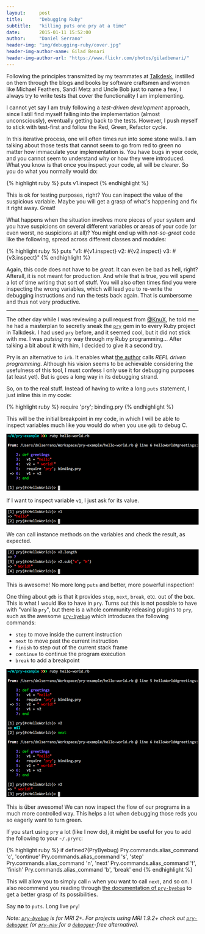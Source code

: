 ```yaml
---
layout:     post
title:      "Debugging Ruby"
subtitle:   "killing puts one pry at a time"
date:       2015-01-11 15:52:00
author:     "Daniel Serrano"
header-img: "img/debugging-ruby/cover.jpg"
header-img-author-name: Gilad Benari
header-img-author-url: "https://www.flickr.com/photos/giladbenari/"
---
```


Following the principles transmitted by my teammates at [Talkdesk](http://www.talkdesk.com/), instilled on them through the blogs and books by software craftsmen and women like Michael Feathers, Sandi Metz and Uncle Bob just to name a few, I always try to write tests that cover the functionality I am implementing.

I cannot yet say I am truly following a *test-driven development* approach, since I still find myself falling into the implementation (almost unconsciously), eventually getting back to the tests. However, I push myself to stick with test-first and follow the Red, Green, Refactor cycle.

In this iterative process, one will often times run into some stone walls. I am talking about those tests that cannot seem to go from red to green no matter how immaculate your implementation is. You have bugs in your code, and you cannot seem to understand why or how they were introduced. What you know is that once you inspect your code, all will be clearer. So you do what you normally would do:

{% highlight ruby %}
puts v1.inspect
{% endhighlight %}

This is ok for testing purposes, right? You can inspect the value of the suspicious variable. Maybe you will get a grasp of what's happening and fix it right away. Great!

What happens when the situation involves more pieces of your system and you have suspicions on several different variables or areas of your code (or even worst, no suspicions at all)? You might end up with *not-so-great* code like the following, spread across different classes and modules:

{% highlight ruby %}
puts "v1: #{v1.inspect} v2: #{v2.inspect} v3: #{v3.inspect}"
{% endhighlight %}

Again, this code does not have to be *great*. It can even be bad as hell, right? Afterall, it is not meant for production. And while that is true, you will spend a lot of time writing that sort of stuff. You will also often times find you were inspecting the wrong variables, which will lead you to re-write the debugging instructions and run the tests back again. That is cumbersome and thus not very productive.

-----

The other day while I was reviewing a pull request from [@KnuX](https://twitter.com/KnuX), he told me he had a masterplan to secretly sneak the [`pry`](https://github.com/pry/pry) gem in to every Ruby project in Talkdesk. I had used `pry` before, and it seemed cool, but it did not stick with me. I was *putsing* my way through my Ruby programming... After talking a bit about it with him, I decided to give it a second try.

Pry is an alternative to `irb`. It enables what [the author](https://twitter.com/banisterfiend) calls *REPL driven programming*. Although his vision seems to be achievable considering the usefulness of this tool, I must confess I only use it for debugging purposes (at least yet). But is goes a long way in its debugging strand.

So, on to the real stuff. Instead of having to write a long `puts` statement, I just inline this in my code:

{% highlight ruby %}
require 'pry'; binding.pry
{% endhighlight %}

This will be the initial breakpoint in my code, in which I will be able to inspect variables much like you would do when you use `gdb` to debug C.

![alt text](/img/debugging-ruby/1.png "Initial breakpoint")

If I want to inspect variable `v1`, I just ask for its value.

![alt text](/img/debugging-ruby/2.png "Inspect v1")

We can call instance methods on the variables and check the result, as expected.

![alt text](/img/debugging-ruby/3.png "Inspect v2")

This is awesome! No more long `puts` and better, more powerful inspection!

One thing about `gdb` is that it provides `step`, `next`, `break`, etc. out of the box. This is what I would like to have in `pry`. Turns out this is not possible to have with "vanilla `pry`", but there is a whole community releasing plugins to `pry`, such as the awesome [`pry-byebug`](https://github.com/deivid-rodriguez/pry-byebug) which introduces the following commands:

- `step` to move inside the current instruction
- `next` to move past the current instruction
- `finish` to step out of the current stack frame
- `continue` to continue the program execution
- `break` to add a breakpoint

![alt text](/img/debugging-ruby/4.png "After next")

This is über awesome! We can now inspect the flow of our programs in a much more controlled way. This helps a lot when debugging those reds you so eagerly want to turn green.

If you start using `pry` a lot (like I now do), it might be useful for you to add the following to your `~/.pryrc`:

{% highlight ruby %}
if defined?(PryByebug)
  Pry.commands.alias_command 'c', 'continue'
  Pry.commands.alias_command 's', 'step'
  Pry.commands.alias_command 'n', 'next'
  Pry.commands.alias_command 'f', 'finish'
  Pry.commands.alias_command 'b', 'break'
end
{% endhighlight %}

This will allow you to simply call `n` when you want to call `next`, and so on. I also recommend you reading through [the documentation of `pry-byebug`](https://github.com/deivid-rodriguez/pry-byebug#pry-byebug) to get a better grasp of its possibilities.

Say **no** to `puts`. Long live `pry`!

*Note: [`pry-byebug`](https://github.com/deivid-rodriguez/pry-byebug) is for MRI 2+. For projects using MRI 1.9.2+ check out [`pry-debugger`](https://github.com/nixme/pry-debugger) (or [`pry-nav`](https://github.com/nixme/pry-nav) for a [`debugger`](https://github.com/cldwalker/debugger)-free alternative).*